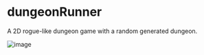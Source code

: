 # dungeonRunner
A 2D rogue-like dungeon game with a random generated dungeon.

![image](https://github.com/spheppner/dungeonRunner/blob/master/screenshot2.png)
